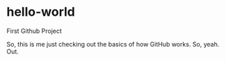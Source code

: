 # hello-world
First Github Project

So, this is me just checking out the basics of how GitHub works. So, yeah. Out.
